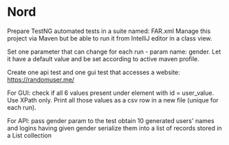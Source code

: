 
# Nord

Prepare TestNG automated tests in a suite named: FAR.xml
Manage this project via Maven but be able to run it from IntelliJ editor in a class view.

Set one parameter that can change for each run - param name: gender.
Let it have a default value and be set according to active maven profile.

Create one api test and one gui test that accesses a website:
https://randomuser.me/

For GUI:
check if all 6 values present under element with id = user_value. Use XPath only.
Print all those values as a csv row in a new file (unique for each run).

For API:
pass gender param to the test
obtain 10 generated users' names and logins having given gender
serialize them into a list of records stored in a List<User> collection

